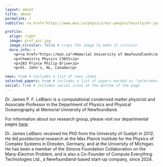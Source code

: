 ```yaml
---
layout: about
title: about
permalink: /
subtitle: <a href="https://www.mun.ca/physics/our-people/faculty/dr-james-leblanc/">Associate Professor, Memorial University of Newfoundland</a><br>CEO and Co-Founder, <a href="https://computeeverything.ca">Compute Everything</a>

profile:
  align: right
  image: prof_pic.jpg
  image_circular: false # crops the image to make it circular
  more_info: >
    <p><a href="https://mun.ca">Memorial University of Newfoundland</a></p>
    <p>Chemistry Physics C3031</p>
    <p>283 Prince Philip Drive</p>
    <p>St. John's, NL, Canada</p>

news: true # includes a list of news items
selected_papers: true # includes a list of papers marked as "selected={true}"
social: true # includes social icons at the bottom of the page
---
```


Dr. James P. F. LeBlanc is a computational condensed matter physicist and Associate Professor in the Department of Physics and Physical Oceanography at Memorial University of Newfoundland.  

For information about our research group, please visit our departmental pages <a href="https://www.physics.mun.ca/~jleblanc/">here</a>.

Dr. James LeBlanc received his PhD from the University of Guelph in 2012.  He did postdoctoral research at the Max Planck Institute for the Physics of Complex Systems in Dresden, Germany, and at the University of Michigan.  He has been a member of the Simons Foundation Collaboration on the Many-Electron Problem, and is also a Co-Founder of Compute Everything Technologies Ltd., a Newfoundland-based start-up company, since 2024. 



